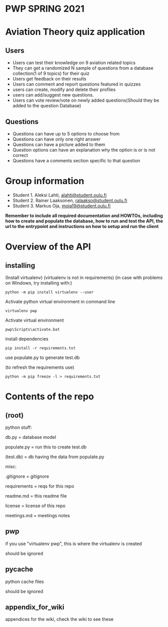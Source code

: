 # PWP SPRING 2021
# Aviation Theory quiz application

## Users
* Users can test their knowledge on 9 aviation related topics 
* They can get a randomized N sample of questions from a database collection(1 of 9 topics) for their quiz
* Users get feedback on their results
* Users can comment and report questions featured in quizzes
* users can create, modify and delete their profiles
* users can add/suggest new questions.
* Users can vote review/vote on newly added questions(Should they be added to the question Database)

## Questions
* Questions can have up to 5 options to choose from
* Questions can have only one right answer
* Questions can have a picture added to them
* Question options can have an explanation why the option is or is not correct
* Questions have a comments section specific to that question

# Group information
* Student 1. Aleksi Lahti, alahti@student.oulu.fi
* Student 2. Rainer Laaksonen, ralaakso@student.oulu.fi
* Student 3. Markus Oja, moja19@student.oulu.fi

__Remember to include all required documentation and HOWTOs, including how to create and populate the database, how to run and test the API, the url to the entrypoint and instructions on how to setup and run the client__

# Overview of the API #


## installing ##

(Install virtualenv) (virtualenv is not in requirements) (in case with problems on Windows, try  installing with:)

	python -m pip install virtualenv --user

Activate python virtual environment in command line

	virtualenv pwp

Activate virtual environment

	pwp\Scripts\activate.bat

install dependencies

	pip install -r requirements.txt

use populate.py to generate test.db
	
(to refresh the requirements use) 

	python -m pip freeze -l > requirements.txt

# Contents of the repo #
## (root) ##
python stuff:

db.py = database model

populate.py = run this to create test.db

(test.db) = db having the data from populate.py

misc:

.gitignore = gitignore

requirements = reqs for this repo

readme.md = this readme file

license = license of this repo

meetings.md = meetings notes

## pwp ##

if you use "virtualenv pwp", this is where the virtualenv is created

should be ignored

## __pycache__ ##

python cache files

should be ignored

## appendix_for_wiki ##

appendices for the wiki, check the wiki to see these




